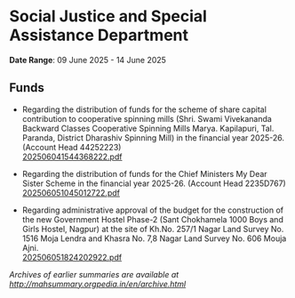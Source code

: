 # Social Justice and Special Assistance Department

**Date Range**: 09 June 2025 - 14 June 2025


## Funds
- Regarding the distribution of funds for the scheme of share capital contribution to cooperative spinning mills (Shri. Swami Vivekananda Backward Classes Cooperative Spinning Mills Marya. Kapilapuri, Tal. Paranda, District Dharashiv Spinning Mill) in the financial year 2025-26. (Account Head 44252223)\
  [202506041544368222.pdf](https://gr.maharashtra.gov.in/Site/Upload/Government%20Resolutions/English/202506041544368222.pdf)

- Regarding the distribution of funds for the Chief Ministers My Dear Sister Scheme in the financial year 2025-26. (Account Head 2235D767)\
  [202506051045012722.pdf](https://gr.maharashtra.gov.in/Site/Upload/Government%20Resolutions/English/202506051045012722.pdf)

- Regarding administrative approval of the budget for the construction of the new Government Hostel Phase-2 (Sant Chokhamela 1000 Boys and Girls Hostel, Nagpur) at the site of Kh.No. 257/1 Nagar Land Survey No. 1516 Moja Lendra and Khasra No. 7,8 Nagar Land Survey No. 606 Mouja Ajni.\
  [202506051824202922.pdf](https://gr.maharashtra.gov.in/Site/Upload/Government%20Resolutions/English/202506051824202922.pdf)


*Archives of earlier summaries are available at http://mahsummary.orgpedia.in/en/archive.html*